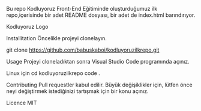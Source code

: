 Bu repo Kodluyoruz Front-End Eğitiminde oluşturduğumuz ilk repo,içerisinde bir adet README dosyası, bir adet de index.html barındırıyor.

Kodluyoruz Logo

Installitation
Öncelikle projeyi clonelayın.

git clone https://github.com/babuskaboi/kodluyoruzilkrepo.git

Usage
Projeyi cloneladıktan sonra Visual Studio Code programında açınız.

Linux için
cd kodluyoruzilkrepo
code .

Contributing
Pull requestler kabul edilir. Büyük değişiklikler için, lütfen önce neyi değiştirmek istediğinizi tartışmak için bir konu açınız.

Licence
MIT